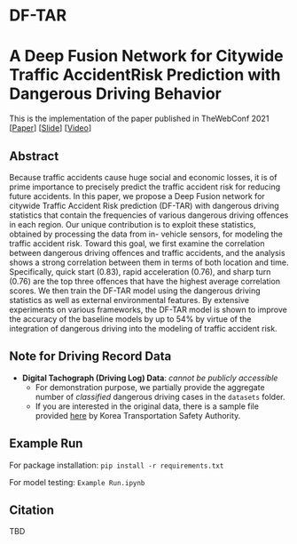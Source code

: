 # DF-TAR
# A Deep Fusion Network for Citywide Traffic AccidentRisk Prediction with Dangerous Driving Behavior

This is the implementation of the paper published in TheWebConf 2021 [[Paper](https://theweb.miteam.eu/pdf/viewer.html?file=/content/x4i94aum2QmGvaTi9_1617352293300.pdf)] [[Slide](https://docs.google.com/presentation/d/1UD-e4H6eAsabZ4UBe31kajLMJ2oYdPloXOC-072oUXU/edit?usp=sharing)] [[Video](https://www.youtube.com/watch?v=XARHYVIvYPo)]

## Abstract
Because traffic accidents cause huge social and economic losses, it is of prime importance to precisely predict the traffic accident risk for reducing future accidents. In this paper, we propose a Deep Fusion network for citywide Traffic Accident Risk prediction (DF-TAR) with dangerous driving statistics that contain the frequencies of various dangerous driving offences in each region. Our unique contribution is to exploit these statistics, obtained by processing the data from in- vehicle sensors, for modeling the traffic accident risk. Toward this goal, we first examine the correlation between dangerous driving offences and traffic accidents, and the analysis shows a strong correlation between them in terms of both location and time. Specifically, quick start (0.83), rapid acceleration (0.76), and sharp turn (0.76) are the top three offences that have the highest average correlation scores. We then train the DF-TAR model using the dangerous driving statistics as well as external environmental features. By extensive experiments on various frameworks, the DF-TAR model is shown to improve the accuracy of the baseline models by up to 54% by virtue of the integration of dangerous driving into the modeling of traffic accident risk.


## Note for Driving Record Data
- **Digital Tachograph (Driving Log) Data**: _cannot be publicly accessible_ 
  - For demonstration purpose, we partially provide the aggregate number of _classified_ dangerous driving cases in the `datasets` folder. 
  - If you are interested in the original data, there is a sample file provided [here](https://www.data.go.kr/en/data/15050068/fileData.do) by Korea Transportation Safety Authority.

## Example Run
For package installation: `pip install -r requirements.txt` 

For model testing: `Example Run.ipynb`

## Citation
TBD
